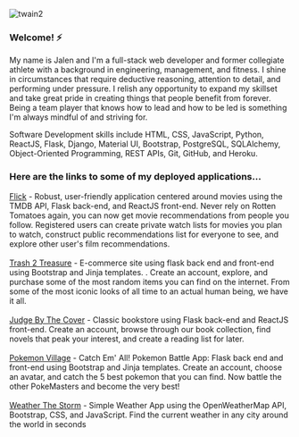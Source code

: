 ![twain2](https://user-images.githubusercontent.com/102975159/177435256-f7db223c-341a-4add-b0d9-756645cbab71.jpg)

### Welcome! ⚡

My name is Jalen and I'm a full-stack web developer and former collegiate athlete with a background in engineering, management, and fitness. I shine in circumstances that require deductive reasoning, attention to detail, and performing under pressure. I relish any opportunity to expand my skillset and take great pride in creating things that people benefit from forever. Being a team player that knows how to lead and how to be led is something I'm always mindful of and striving for.

Software Development skills include HTML, CSS, JavaScript, Python, ReactJS, Flask, Django, Material UI, Bootstrap,  PostgreSQL, SQLAlchemy, Object-Oriented Programming, REST APIs, Git, GitHub, and Heroku.

### Here are the links to some of my deployed applications...

[Flick](http://quickflick.herokuapp.com) - Robust, user-friendly application centered around movies using the TMDB API, Flask back-end, and ReactJS front-end. Never rely on Rotten Tomatoes again, you can now get movie recommendations from people you follow. Registered users can create private watch lists for movies you plan to watch, construct public recommendations list for everyone to see, and explore other user's film recommendations.<br/><br/>
[Trash 2 Treasure](http://trash-2-treasure.herokuapp.com) - E-commerce site using flask back end and front-end using Bootstrap and Jinja templates. . Create an account, explore, and purchase some of the most random items you can find on the internet. From some of the most iconic looks of all time to an actual human being, we have it all.<br/><br/>
[Judge By The Cover](http://judgebythecover.herokuapp.com) - Classic bookstore using Flask back-end and ReactJS front-end. Create an account, browse through our book collection, find novels that peak your interest, and create a reading list for later. <br/><br/>
[Pokemon Village](http://pokemon-village.herokuapp.com) - Catch Em' All! Pokemon Battle App: Flask back end and front-end using Bootstrap and Jinja templates. Create an account, choose an avatar, and catch the 5 best pokemon that you can find. Now battle the other PokeMasters and become the very best! <br/><br/>
[Weather The Storm](http://weather-the-storm.herokuapp.com) - Simple Weather App using the OpenWeatherMap API, Bootstrap, CSS, and JavaScript. Find the current weather in any city around the world in seconds




<!--
**jfoosterbarrino/jfoosterbarrino** is a ✨ _special_ ✨ repository because its `README.md` (this file) appears on your GitHub profile.

Here are some ideas to get you started:

- 🔭 I’m currently working on ...
- 🌱 I’m currently learning ...
- 👯 I’m looking to collaborate on ...
- 🤔 I’m looking for help with ...
- 💬 Ask me about ...
- 📫 How to reach me: ...
- 😄 Pronouns: ...
- 👋 Fun fact: ...
-->

